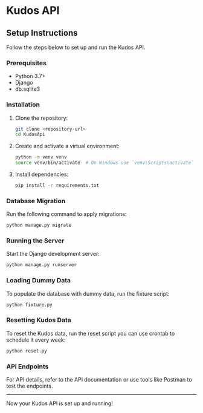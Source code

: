 # Kudos API

## Setup Instructions

Follow the steps below to set up and run the Kudos API.

### Prerequisites
- Python 3.7+
- Django
- db.sqlite3

### Installation
1. Clone the repository:
   ```bash
   git clone <repository-url>
   cd KudosApi
   ```
2. Create and activate a virtual environment:
   ```bash
   python -m venv venv
   source venv/bin/activate  # On Windows use `venv\Scripts\activate`
   ```
3. Install dependencies:
   ```bash
   pip install -r requirements.txt
   ```

### Database Migration
Run the following command to apply migrations:
```bash
python manage.py migrate
```

### Running the Server
Start the Django development server:
```bash
python manage.py runserver
```

### Loading Dummy Data
To populate the database with dummy data, run the fixture script:
```bash
python fixture.py
```

### Resetting Kudos Data
To reset the Kudos data, run the reset script you can use crontab to schedule it every week:
```bash
python reset.py
```

### API Endpoints
For API details, refer to the API documentation or use tools like Postman to test the endpoints.

---

Now your Kudos API is set up and running!

